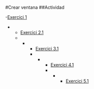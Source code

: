 #Crear ventana
##Actividad

-[Exercici 1](animal.py)
-  -  [Exercici 2.1](animal2.1.py)
   -  -  -  [Exercici 3.1](animal3.1.py)
         -  -  -  [Exercici 4.1](animal4.1.py)
               -  -  -  [Exercici 5.1](animal5.1.py)

